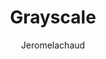 ---
title: "Grayscale"
thumbnail: 'images/theme/thumbnail/grayscale.png'
github: https://github.com/jeromelachaud/grayscale-theme
demo: http://jeromelachaud.com/grayscale-theme/
author: Jeromelachaud
ssg:
  - Jekyll
---